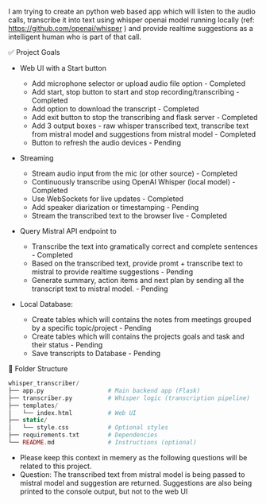 
I am trying to create an python web based app which will listen to the audio calls, transcribe it into text using whisper openai model running locally (ref: https://github.com/openai/whisper ) and provide realtime suggestions as a intelligent human who is part of that call. 

✅ Project Goals

 - Web UI with a Start button
   - Add microphone selector or upload audio file option - Completed
   - Add start, stop button to start and stop recording/transcribing - Completed
   - Add option to download the transcript - Completed
   - Add exit button to stop the transcribing and flask server - Completed
   - Add 3 output boxes - raw whisper transcribed text, transcribe text from mistral model and suggestions from mistral model - Completed
   - Button to refresh the audio devices - Pending
 - Streaming
   - Stream audio input from the mic (or other source) - Completed
   - Continuously transcribe using OpenAI Whisper (local model) - Completed
   - Use WebSockets for live updates - Completed
   - Add speaker diarization or timestamping - Pending
   - Stream the transcribed text to the browser live - Completed
   
- Query Mistral API endpoint to
  - Transcribe the text into gramatically correct and complete sentences - Completed
  - Based on the transcribed text, provide promt + transcribe text to mistral to provide realtime suggestions - Pending
  - Generate summary, action items and next plan by sending all the transcript text to mistral model.  - Pending
- Local Database:
  - Create tables which will contains the notes from meetings grouped by a specific topic/project - Pending
  - Create tables which will contains the projects goals and task and their status - Pending
  - Save transcripts to Database - Pending


📁 Folder Structure

```php
whisper_transcriber/
├── app.py                  # Main backend app (Flask)
├── transcriber.py          # Whisper logic (transcription pipeline)
├── templates/
│   └── index.html          # Web UI
├── static/
│   └── style.css           # Optional styles
├── requirements.txt        # Dependencies
└── README.md               # Instructions (optional)
```


- Please keep this context in memery as the following questions will be related to this project. 
- Question: The transcribed text from mistral model is being passed to mistral model and suggestion are returned. Suggestions are also being printed to the console output, but not to the web UI

